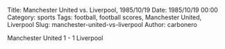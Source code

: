 Title: Manchester United vs. Liverpool, 1985/10/19
Date: 1985/10/19 00:00
Category: sports
Tags: football, football scores, Manchester United, Liverpool
Slug: manchester-united-vs-liverpool
Author: carbonero


Manchester United 1 - 1 Liverpool
